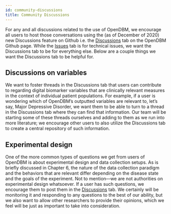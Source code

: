 ```yaml
---
id: community-discussions
title: Community Discussions
---
```


For any and all discussions related to the use of OpenDBM, we encourage all users to host those conversations using the (as of December of 2020) new Discussions feature on Github i.e. the [Discussions](https://github.com/AiCure/open_dbm/discussions) tab on the OpenDBM Github page. While the [Issues](https://github.com/AiCure/open_dbm/issues) tab is for technical issues, we want the Discussions tab to be for everything else. Below are a couple things we want the Discussions tab to be helpful for.

## Discussions on variables

We want to foster threads in the Discussions tab that users can contribute to regarding digital biomarker variables that are clinically relevant measures in the context of individual patient populations. For example, if a user is wondering which of OpenDBM’s outputted variables are relevant to, let’s say, Major Depressive Disorder, we want them to be able to turn to a thread in the Discussions tab where they can find that information. Our team will be starting some of these threads ourselves and adding to them as we run into more literature; we encourage other users to also utilize the Discussions tab to create a central repository of such information.

## Experimental design

One of the more common types of questions we get from users of OpenDBM is about experimental design and data collection setups. As is briefly discussed in Chapter 6, the nature of the data collection paradigm and the behaviors that are relevant differ depending on the disease state and the goals of the experiment. Not to mention––we are not authorities on experimental design whatsoever. If a user has such questions, we encourage them to post them in the [Discussions](https://github.com/AiCure/open_dbm/discussions) tab. We certainly will be monitoring it and responding to any questions to the best of our ability, but we also want to allow other researchers to provide their opinions, which we feel will be just as important to take into consideration.
